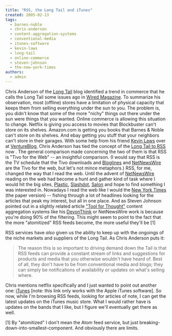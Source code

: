 ```yaml
---
title: "RSS, the Long Tail and iTunes"
created: 2005-02-13
tags: 
  - barnes-noble
  - chris-anderson
  - content-aggregation-systems
  - conventional-media
  - itunes-software
  - kevin-laws
  - long-tail
  - online-commerce
  - steven-johnson
  - the-new-york-times
authors: 
  - admin
---
```


Chris Anderson of the [Long Tail](http://longtail.typepad.com) blog identified a trend in commerce that he calls the Long Tail some issues ago in [Wired Magazine](http://www.wired.com). To summarize his observation, most (offline) stores have a limitation of physical capacity that keeps them from selling everything under the sun to you. The problem is, you didn't know that some of the more "nichy" things out there under the sun were things that you wanted. Online commerce is allowing this situation to change. Netflix is giving you access to movies that Blockbuster can't store on its shelves. Amazon.com is getting you books that Barnes & Noble can't store on its shelves. And ebay getting you stuff that your neighbors can't store in their garages. With some help from his friend [Kevin Laws](http://www.ventureblog.com/articles/indiv/2005/001187.html) over at [VentureBlog](http://www.ventureblog.com), Chris Anderson has tied the concept of the [Long Tail to RSS](http://longtail.typepad.com/the_long_tail/2005/02/briefly_noted.html) now . The general comparison made concerning the two of them is that RSS is "Tivo for the Web" -- an insightful comparison. (I would say that RSS is the TV schedule that the Tivo downloads and [Bloglines](http://www.bloglines.com) and [NetNewsWire](http://ranchero.com/netnewswire/) are the Tivo for the web, but let's not mince metaphors.) RSS, for me, changed the way that I read the web. Until the advent of [NetNewsWire](http://ranchero.com/netnewswire/) reading on the web had become a hunt and gather kind of task where I would hit the big sites, [Plastic](http://www.plastic.com), [Slashdot](http://slashdot.org), [Salon](http://www.salon.com) and hope to find something I was interested in. Nowadays I read the web like I would the [New York Times](http://www.nytimes.com) (the paper version) -- fishing through a lot of headlines looking for the articles that peak my interest, but all in one place. And as Steven Johnson pointed out in a slightly related article ["Tool for Thought"](http://www.stevenberlinjohnson.com/movabletype/archives/000230.html) content aggregation systems like his [DevonThink](http://www.devon-technologies.com/products/devonthink/overview.php) or NetNewsWire work is because you're doing 90% of the filtering. This might seem to point to the fact that the more "atomitized" RSS feeds become, the more useful they'll be \[1\]

RSS services have _also_ given us the ability to keep up with the ongoings of the niche markets and suppliers of the Long Tail. As Chris Anderson puts it:

> The reason this is so important to driving demand down the Tail is that RSS feeds can provide a constant stream of links and suggestions for products and media that you otherwise wouldn't have heard of. Best of all, they don't have to be from conventional media and blogs; they can simply be notifications of availability or updates on what's selling where.

Chris mentions netflix specifically and I just wanted to point out another one: [iTunes](http://phobos.apple.com/WebObjects/MZSearch.woa/wa/MRSS/rssGenerator) \[note: this link only works with the Apple iTunes software\]. So now, while I'm browsing RSS feeds, looking for articles of note, I can get the latest updates on the iTunes music store. What I would rather have is updates on the bands that I like, but I figure we'll eventually get there as well.

\[1\] By "atomitized" I don't mean the Atom feed service, but just breaking-down-into-smallest-component. And obviously there are limits.
